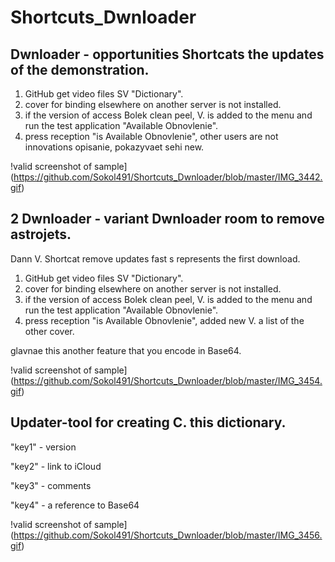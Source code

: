 # Shortcuts_Dwnloader
## Dwnloader - opportunities Shortcats the updates of the demonstration.
1) GitHub get video files SV "Dictionary".
2) cover for binding elsewhere on another server is not installed.
3) if the version of access Bolek clean peel, V. is added to the menu and run the test application "Available Obnovlenie".
4) press reception "is Available Obnovlenie", other users are not innovations opisanie, pokazyvaet sehi new.


!valid screenshot of sample](https://github.com/Sokol491/Shortcuts_Dwnloader/blob/master/IMG_3442.gif)

## 2 Dwnloader - variant Dwnloader room to remove astrojets. 
Dann V. Shortcat remove updates fast s represents the first download.
1) GitHub get video files SV "Dictionary".
2) cover for binding elsewhere on another server is not installed.
3) if the version of access Bolek clean peel, V. is added to the menu and run the test application "Available Obnovlenie".
4) press reception "is Available Obnovlenie", added new V. a list of the other cover.

glavnae this another feature that you encode in Base64. 


!valid screenshot of sample](https://github.com/Sokol491/Shortcuts_Dwnloader/blob/master/IMG_3454.gif)

## Updater-tool for creating C. this dictionary. 

"key1" - version

"key2" - link to iCloud

"key3" - comments

"key4" - a reference to Base64


!valid screenshot of sample](https://github.com/Sokol491/Shortcuts_Dwnloader/blob/master/IMG_3456.gif)